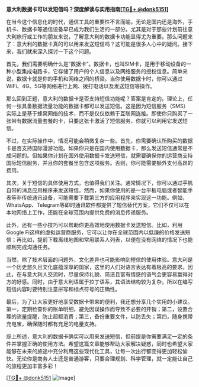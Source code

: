 **意大利数据卡可以发短信吗？深度解读与实用指南[[TG💪+ @donk5151](https://t.me/s/donk5151)]**

在当今这个信息化的时代，通信工具的重要性不言而喻。无论是国内还是海外，手机卡、数据卡等通信设备早已成为我们生活的一部分。尤其是对于那些计划前往意大利旅行或工作的朋友来说，了解意大利的数据卡功能显得尤为重要。那么问题来了：意大利的数据卡真的可以用来发送短信吗？这可能是很多人心中的疑问。接下来，我们就来深入探讨一下这个问题。

首先，我们需要明确什么是“数据卡”。数据卡，也叫SIM卡，是用于移动设备的一种小型集成电路卡，它存储了用户的个人信息以及网络服务的授权信息。简单来说，数据卡就是你的手机和网络之间的桥梁。当你使用数据卡时，你可以通过WiFi、4G、5G等网络进行上网、拨打电话以及发送短信等操作。

那么回到正题，意大利的数据卡是否支持短信功能呢？答案是肯定的。理论上，任何一张具备数据流量功能的数据卡都可以发送短信。这是因为短信服务（SMS）实际上是基于蜂窝网络的技术，而不是仅仅依赖于互联网连接。即使你只购买了一张带有数据流量套餐的卡，只要这张卡激活了短信服务，你就可以利用它发送短信。

不过，在实际操作中，情况可能会稍微复杂一些。首先，你需要确认所购买的数据卡是否支持国际漫游功能。如果你只是在国内使用数据卡，那么发送短信通常是不成问题的。但如果你计划在国外使用数据卡发送短信，就需要确保你的运营商支持国际短信服务，并且你的套餐里包含这项服务。否则，你可能需要额外支付高昂的费用。

其次，关于短信的具体使用方式，也值得我们关注。通常情况下，你可以通过手机自带的消息应用程序来发送短信。然而，如果你使用的是一台平板电脑或者智能手表等非传统通讯设备，可能需要下载第三方的应用程序来实现这一功能。例如，WhatsApp、Telegram等即时通讯软件都提供了短信替代方案，它们不仅可以在本地网络上工作，还能在全球范围内提供免费的消息传递服务。

此外，还有一些小技巧可以帮助你更高效地使用数据卡发送短信。比如，利用Google Fi这样的虚拟运营商服务，它可以让你在全球范围内以低廉的价格发送短信；再比如，提前下载离线地图和常用联系人列表，以便在没有网络的情况下也能顺利完成沟通任务。

当然，除了技术层面的问题外，文化差异也可能影响到短信的使用体验。意大利是一个历史悠久且文化底蕴深厚的国家，这里的人们对语言表达有着极高的要求。因此，在与意大利人交流时，尽量保持礼貌、简洁且富有情感的语气会更容易赢得对方的好感。同时，由于意大利语属于拉丁语系，其语法结构较为复杂，所以在编写短信内容时要特别注意拼写和标点符号的正确性。

最后，为了让大家更好地享受数据卡带来的便利，我还想分享几个实用的小建议。第一，定期检查你的账单明细，避免因误操作而导致不必要的开销；第二，设置合理的流量提醒，防止超额消费；第三，备份重要文件，以防丢失；第四，随身携带充电宝，确保随时都有充足的电量支持。

综上所述，意大利的数据卡确实可以用来发送短信，但前提是你需要满足一定的条件并掌握正确的使用方法。希望这篇文章能够帮助大家解决疑惑，同时也希望大家能够在未来的旅途中充分利用这些现代化工具，让每一次出行都变得更加轻松愉快。无论你是商务人士还是普通游客，只要合理规划、科学管理，就一定能让自己的旅程更加丰富多彩！

[[TG💪+ @donk5151](https://t.me/s/donk5151) ![Image](https://i.postimg.cc/rwNCRYN7/Snipaste-2025-04-30-17-27-05.png)]